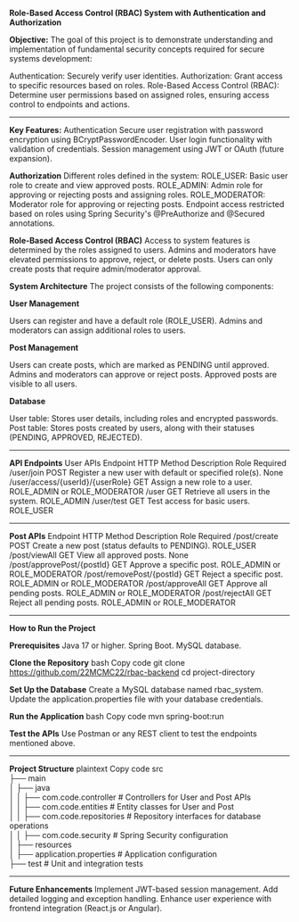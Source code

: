 **Role-Based Access Control (RBAC) System with Authentication and Authorization**

**Objective:**
The goal of this project is to demonstrate understanding and implementation of fundamental security concepts required for secure systems development:

Authentication: Securely verify user identities.
Authorization: Grant access to specific resources based on roles.
Role-Based Access Control (RBAC): Determine user permissions based on assigned roles, ensuring access control to endpoints and actions.

--------------------------------------------------------------------------------------------------------------------------------------------------------------------------------------------------------------

**Key Features:**
Authentication
Secure user registration with password encryption using BCryptPasswordEncoder.
User login functionality with validation of credentials.
Session management using JWT or OAuth (future expansion).

**Authorization**
Different roles defined in the system:
ROLE_USER: Basic user role to create and view approved posts.
ROLE_ADMIN: Admin role for approving or rejecting posts and assigning roles.
ROLE_MODERATOR: Moderator role for approving or rejecting posts.
Endpoint access restricted based on roles using Spring Security's @PreAuthorize and @Secured annotations.

**Role-Based Access Control (RBAC)**
Access to system features is determined by the roles assigned to users.
Admins and moderators have elevated permissions to approve, reject, or delete posts.
Users can only create posts that require admin/moderator approval.

**System Architecture**
The project consists of the following components:

**User Management**

Users can register and have a default role (ROLE_USER).
Admins and moderators can assign additional roles to users.

**Post Management**

Users can create posts, which are marked as PENDING until approved.
Admins and moderators can approve or reject posts.
Approved posts are visible to all users.

**Database**

User table: Stores user details, including roles and encrypted passwords.
Post table: Stores posts created by users, along with their statuses (PENDING, APPROVED, REJECTED).

--------------------------------------------------------------------------------------------------------------------------------------------------------------------------------------------------------------

**API Endpoints**
User APIs
Endpoint	HTTP Method	Description	Role Required
/user/join	POST	Register a new user with default or specified role(s).	None
/user/access/{userId}/{userRole}	GET	Assign a new role to a user.	ROLE_ADMIN or ROLE_MODERATOR
/user	GET	Retrieve all users in the system.	ROLE_ADMIN
/user/test	GET	Test access for basic users.	ROLE_USER

--------------------------------------------------------------------------------------------------------------------------------------------------------------------------------------------------------------

**Post APIs**
Endpoint	HTTP Method	Description	Role Required
/post/create	POST	Create a new post (status defaults to PENDING).	ROLE_USER
/post/viewAll	GET	View all approved posts.	None
/post/approvePost/{postId}	GET	Approve a specific post.	ROLE_ADMIN or ROLE_MODERATOR
/post/removePost/{postId}	GET	Reject a specific post.	ROLE_ADMIN or ROLE_MODERATOR
/post/approveAll	GET	Approve all pending posts.	ROLE_ADMIN or ROLE_MODERATOR
/post/rejectAll	GET	Reject all pending posts.	ROLE_ADMIN or ROLE_MODERATOR

--------------------------------------------------------------------------------------------------------------------------------------------------------------------------------------------------------------

**How to Run the Project**

**Prerequisites**
Java 17 or higher.
Spring Boot.
MySQL database.

**Clone the Repository**
bash
Copy code
git clone https://github.com/22MCMC22/rbac-backend 
cd project-directory  

**Set Up the Database**
Create a MySQL database named rbac_system.
Update the application.properties file with your database credentials.

**Run the Application**
bash
Copy code
mvn spring-boot:run 

**Test the APIs**
Use Postman or any REST client to test the endpoints mentioned above.

--------------------------------------------------------------------------------------------------------------------------------------------------------------------------------------------------------------

**Project Structure**
plaintext
Copy code
src  
├── main  
│   ├── java  
│   │   ├── com.code.controller       # Controllers for User and Post APIs  
│   │   ├── com.code.entities         # Entity classes for User and Post  
│   │   ├── com.code.repositories     # Repository interfaces for database operations  
│   │   ├── com.code.security         # Spring Security configuration  
│   ├── resources  
│       ├── application.properties    # Application configuration  
├── test                              # Unit and integration tests  

--------------------------------------------------------------------------------------------------------------------------------------------------------------------------------------------------------------

**Future Enhancements**
Implement JWT-based session management.
Add detailed logging and exception handling.
Enhance user experience with frontend integration (React.js or Angular).
